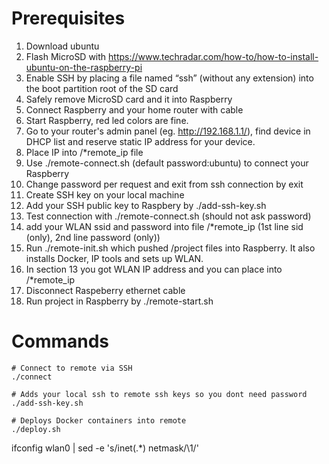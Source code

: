 # Prerequisites
1. Download ubuntu
2. Flash MicroSD with https://www.techradar.com/how-to/how-to-install-ubuntu-on-the-raspberry-pi
3. Enable SSH by placing a file named “ssh” (without any extension) into the boot partition root of the SD card
4. Safely remove MicroSD card and it into Raspberry
5. Connect Raspberry and your home router with cable
6. Start Raspberry, red led colors are fine. 
6. Go to your router's admin panel (eg. http://192.168.1.1/), find device in DHCP list and reserve static IP address for your device.
7. Place IP into /*remote_ip file
8. Use ./remote-connect.sh (default password:ubuntu) to connect your Raspberry
9. Change password per request and exit from ssh connection by exit
10. Create SSH key on your local machine
11. Add your SSH public key to Raspbery by ./add-ssh-key.sh
12. Test connection with ./remote-connect.sh (should not ask password)
13. add your WLAN ssid and password into file /*remote_ip (1st line sid (only), 2nd line password (only))
14. Run ./remote-init.sh which pushed /project files into Raspberry. It also installs Docker, IP tools and sets up WLAN.
15. In section 13 you got WLAN IP address and you can place into /*remote_ip
16. Disconnect Raspeberry ethernet cable
17. Run project in Raspberry by ./remote-start.sh


# Commands

```
# Connect to remote via SSH
./connect

# Adds your local ssh to remote ssh keys so you dont need password
./add-ssh-key.sh

# Deploys Docker containers into remote
./deploy.sh

```


ifconfig wlan0 | sed -e 's/inet\(.*\)  netmask/\1/'